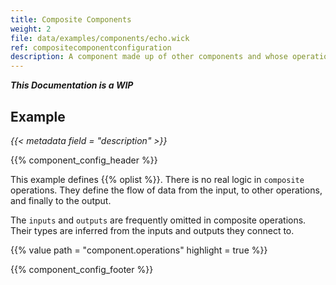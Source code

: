 ```yaml
---
title: Composite Components
weight: 2
file: data/examples/components/echo.wick
ref: compositecomponentconfiguration
description: A component made up of other components and whose operations are defined as a data flow between other operations.
---
```


***This Documentation is a WIP***


## Example

*{{< metadata field = "description" >}}*

{{% component_config_header %}}

This example defines {{% oplist %}}. There is no real logic in `composite` operations. They define the flow of data from the input, to other operations, and finally to the output.

The `inputs` and `outputs` are frequently omitted in composite operations. Their types are inferred from the inputs and outputs they connect to.

{{% value path = "component.operations" highlight = true %}}

{{% component_config_footer %}}